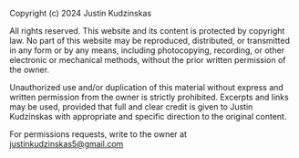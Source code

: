 Copyright (c) 2024 Justin Kudzinskas

All rights reserved. This website and its content is protected by copyright law. No part of this website may be reproduced, distributed, or transmitted in any form or by any means, including photocopying, recording, or other electronic or mechanical methods, without the prior written permission of the owner.

Unauthorized use and/or duplication of this material without express and written permission from the owner is strictly prohibited. Excerpts and links may be used, provided that full and clear credit is given to Justin Kudzinskas with appropriate and specific direction to the original content.

For permissions requests, write to the owner at justinkudzinskas5@gmail.com 